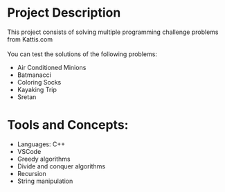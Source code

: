 # Project Description

This project consists of solving multiple programming challenge problems from Kattis.com <br /> <br />
You can test the solutions of the following problems:
- Air Conditioned Minions
- Batmanacci
- Coloring Socks
- Kayaking Trip
- Sretan

# Tools and Concepts:

- Languages: C++
- VSCode
- Greedy algorithms
- Divide and conquer algorithms
- Recursion
- String manipulation